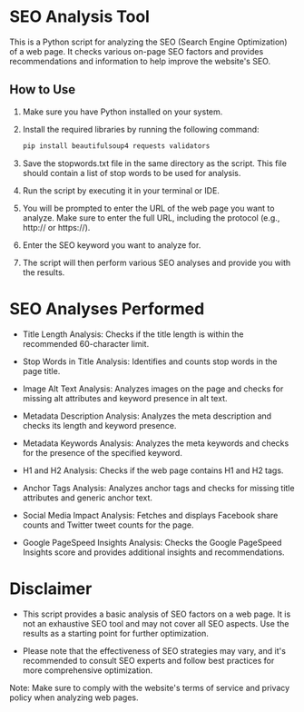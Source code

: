 # SEO Analysis Tool

This is a Python script for analyzing the SEO (Search Engine Optimization) of a web page. It checks various on-page SEO factors and provides recommendations and information to help improve the website's SEO.

## How to Use

1. Make sure you have Python installed on your system.

2. Install the required libraries by running the following command:

   ```bash
   pip install beautifulsoup4 requests validators

3. Save the stopwords.txt file in the same directory as the script. This file should contain a list of stop words to be used for analysis.

4. Run the script by executing it in your terminal or IDE.

5. You will be prompted to enter the URL of the web page you want to analyze. Make sure to enter the full URL, including the protocol (e.g., http:// or https://).

6. Enter the SEO keyword you want to analyze for.

7. The script will then perform various SEO analyses and provide you with the results.

# SEO Analyses Performed
- Title Length Analysis: Checks if the title length is within the recommended 60-character limit.

- Stop Words in Title Analysis: Identifies and counts stop words in the page title.

- Image Alt Text Analysis: Analyzes images on the page and checks for missing alt attributes and keyword presence in alt text.

- Metadata Description Analysis: Analyzes the meta description and checks its length and keyword presence.

- Metadata Keywords Analysis: Analyzes the meta keywords and checks for the presence of the specified keyword.

- H1 and H2 Analysis: Checks if the web page contains H1 and H2 tags.

- Anchor Tags Analysis: Analyzes anchor tags and checks for missing title attributes and generic anchor text.

- Social Media Impact Analysis: Fetches and displays Facebook share counts and Twitter tweet counts for the page.

- Google PageSpeed Insights Analysis: Checks the Google PageSpeed Insights score and provides additional insights and recommendations.

# Disclaimer
 - This script provides a basic analysis of SEO factors on a web page. It is not an exhaustive SEO tool and may not cover all SEO aspects. Use the results as a starting point for further optimization.

 - Please note that the effectiveness of SEO strategies may vary, and it's recommended to consult SEO experts and follow best practices for more comprehensive optimization.

Note: Make sure to comply with the website's terms of service and privacy policy when analyzing web pages.